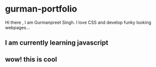 # gurman-portfolio

Hi there , I am Gurmanpreet Singh. I love CSS and develop funky looking webpages...

## I am currently learning javascript
## wow! this is cool
